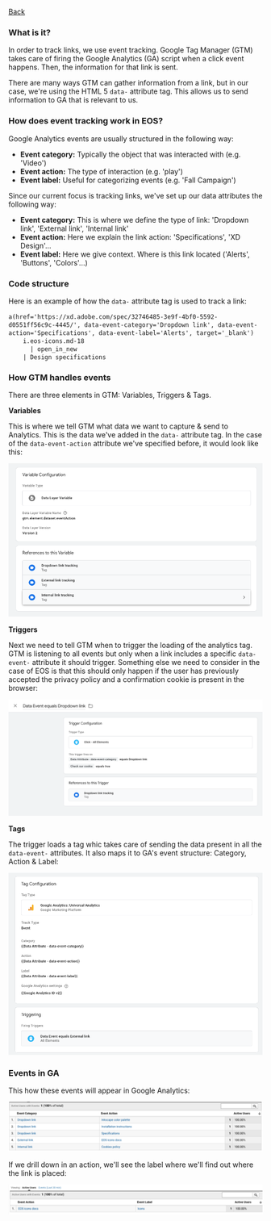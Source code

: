 [Back](https://gitlab.com/SUSE-UIUX/eos/wikis/home#user-analytics)


### What is it?

In order to track links, we use event tracking. Google Tag Manager (GTM) takes care of firing the Google Analytics (GA) script when a click event happens. Then, the information for that link is sent. 

There are many ways GTM can gather information from a link, but in our case, we're using the HTML 5 `data-` attribute tag. This allows us to send information to GA that is relevant to us. 

### How does event tracking work in EOS?

Google Analytics events are usually structured in the following way:
* **Event category:** Typically the object that was interacted with (e.g. 'Video')
* **Event action:** The type of interaction (e.g. 'play')
* **Event label:** Useful for categorizing events (e.g. 'Fall Campaign')

Since our current focus is tracking links, we've set up our data attributes the following way:
* **Event category:** This is where we define the type of link: 'Dropdown link', 'External link', 'Internal link'
* **Event action:** Here we explain the link action: 'Specifications', 'XD Design'...
* **Event label:** Here we give context. Where is this link located ('Alerts', 'Buttons', 'Colors'...)

### Code structure
Here is an example of how the `data-` attribute tag is used to track a link:

```
a(href='https://xd.adobe.com/spec/32746485-3e9f-4bf0-5592-d0551ff56c9c-4445/', data-event-category='Dropdown link', data-event-action='Specifications', data-event-label='Alerts', target='_blank')
    i.eos-icons.md-18
      | open_in_new
    | Design specifications
```

### How GTM handles events
There are three elements in GTM: Variables, Triggers & Tags.

**Variables**

This is where we tell GTM what data we want to capture & send to Analytics. This is the data we've added in the `data-` attribute tag. In the case of the `data-event-action` attribute we've specified before, it would look like this:

![variable](uploads/d71d13daa26bd4e66b0ed08d61992911/variable.png)

**Triggers**

Next we need to tell GTM when to trigger the loading of the analytics tag. GTM is listening to all events but only when a link includes a specific `data-event-` attribute it should trigger. Something else we need to consider in the case of EOS is that this should only happen if the user has previously accepted the privacy policy and a confirmation cookie is present in the browser:

![trigger](uploads/7a038d46949e633eb2866e064b3b9428/trigger.png)

**Tags**

The trigger loads a tag whic takes care of sending the data present in all the `data-event-` attributes. It also maps it to GA's event structure: Category, Action & Label:

![tag](uploads/65f3e1bb05a77ad6c8e40509b9b55df1/tag.png)


### Events in GA
This how these events will appear in Google Analytics:

![Screenshot_2019-11-06_at_14.16.04](uploads/684f9a44c3298ac997ff43e17f734c74/Screenshot_2019-11-06_at_14.16.04.png)

If we drill down in an action, we'll see the label where we'll find out where the link is placed:

![Screenshot_2019-11-06_at_14.16.14](uploads/a56312bd2e86a1dbc3817c8ea3b7fd5d/Screenshot_2019-11-06_at_14.16.14.png)
